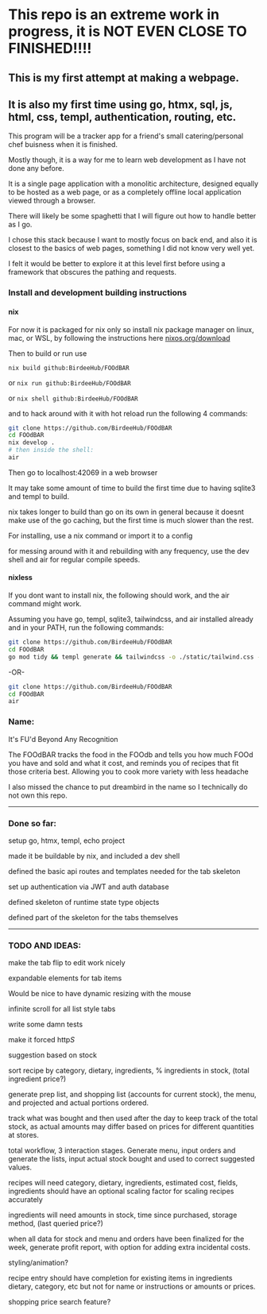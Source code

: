# This repo is an extreme work in progress, it is NOT EVEN CLOSE TO FINISHED!!!!

## This is my first attempt at making a webpage.
## It is also my first time using go, htmx, sql, js, html, css, templ, authentication, routing, etc.

This program will be a tracker app for a friend's small catering/personal chef buisness when it is finished.

Mostly though, it is a way for me to learn web development as I have not done any before.

It is a single page application with a monolitic architecture,
designed equally to be hosted as a web page,
or as a completely offline local application viewed through a browser.

There will likely be some spaghetti that I will figure out how to handle better as I go.

I chose this stack because I want to mostly focus on back end, and also it is closest to the basics of
web pages, something I did not know very well yet.

I felt it would be better to explore it at this level first
before using a framework that obscures the pathing and requests.

### Install and development building instructions

#### nix

For now it is packaged for nix only so install nix package manager on linux, mac, or WSL, by following the instructions here [nixos.org/download](https://nixos.org/download/)

Then to build or run use

```nix build github:BirdeeHub/FOOdBAR```

or ```nix run github:BirdeeHub/FOOdBAR```

or ```nix shell github:BirdeeHub/FOOdBAR```

and to hack around with it with hot reload run the following 4 commands:

```bash
git clone https://github.com/BirdeeHub/FOOdBAR
cd FOOdBAR
nix develop .
# then inside the shell:
air
```
Then go to localhost:42069 in a web browser

It may take some amount of time to build the first time due to having sqlite3 and templ to build.

nix takes longer to build than go on its own in general because it doesnt make use of the go caching, but the first time is much slower than the rest.

For installing, use a nix command or import it to a config

for messing around with it and rebuilding with any frequency, use the dev shell and air for regular compile speeds.

#### nixless

If you dont want to install nix, the following should work, and the air command might work.

Assuming you have go, templ, sqlite3, tailwindcss, and air installed already and in your PATH, run the following commands:
```bash
git clone https://github.com/BirdeeHub/FOOdBAR
cd FOOdBAR
go mod tidy && templ generate && tailwindcss -o ./static/tailwind.css -c ./tailwind.config.js && go build -o bin/FOOdBAR main.go
```
-OR-
```bash
git clone https://github.com/BirdeeHub/FOOdBAR
cd FOOdBAR
air
```

### Name:

It's FU'd Beyond Any Recognition

The FOOdBAR tracks the food in the FOOdb and tells you how much FOOd you have and sold and what it cost,
and reminds you of recipes that fit those criteria best. Allowing you to cook more variety with less headache

I also missed the chance to put dreambird in the name so I technically do not own this repo.

---

### Done so far:

setup go, htmx, templ, echo project

made it be buildable by nix, and included a dev shell

defined the basic api routes and templates needed for the tab skeleton

set up authentication via JWT and auth database

defined skeleton of runtime state type objects

defined part of the skeleton for the tabs themselves

---

### TODO AND IDEAS:

make the tab flip to edit work nicely

expandable elements for tab items

Would be nice to have dynamic resizing with the mouse

infinite scroll for all list style tabs

write some damn tests

make it forced http*S*

suggestion based on stock

sort recipe by category, dietary, ingredients, % ingredients in stock, (total ingredient price?)

generate prep list, and shopping list (accounts for current stock), the menu, and projected and actual portions ordered.

track what was bought and then used after the day to keep track of the total stock, as actual amounts may differ based on prices for different quantities at stores.

total workflow, 3 interaction stages. Generate menu, input orders and generate the lists, input actual stock bought and used to correct suggested values.

recipes will need category, dietary, ingredients, estimated cost, fields, ingredients should have an optional scaling factor for scaling recipes accurately

ingredients will need amounts in stock, time since purchased, storage method, (last queried price?)

when all data for stock and menu and orders have been finalized for the week, generate profit report, with option for adding extra incidental costs.

styling/animation?

recipe entry should have completion for existing items in ingredients dietary, category, etc but not for name or instructions or amounts or prices.

shopping price search feature?
